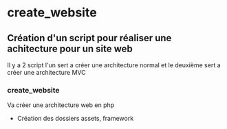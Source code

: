 # create_website

## Création d'un script pour réaliser une achitecture pour un site web

Il y a 2 script l'un sert a créer une architecture normal et le deuxième sert a créer une architecture MVC

### create_website

Va créer une architecture web en php

<ul>
    <li>Création des dossiers assets, framework</li>
</ul>